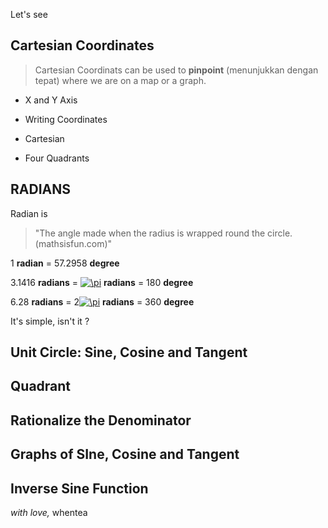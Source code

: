 Let's see

## Cartesian Coordinates

> Cartesian Coordinats can be used to **pinpoint** (menunjukkan dengan tepat) where we are on a map or a graph.

* X and Y Axis

* Writing Coordinates

* Cartesian

* Four Quadrants




## RADIANS

Radian is
> "The angle made when the radius is wrapped round the circle. (mathsisfun.com)"

1 **radian** = 57.2958 **degree**

3.1416 **radians** = <a href="https://www.codecogs.com/eqnedit.php?latex=\pi" target="_blank"><img src="https://latex.codecogs.com/gif.latex?\pi" title="\pi" /></a> **radians** = 180 **degree**

6.28 **radians** = 2<a href="https://www.codecogs.com/eqnedit.php?latex=\pi" target="_blank"><img src="https://latex.codecogs.com/gif.latex?\pi" title="\pi" /></a> **radians** = 360 **degree**

It's simple, isn't it ?



## Unit Circle: Sine, Cosine and Tangent

## Quadrant

## Rationalize the Denominator

## Graphs of SIne, Cosine and Tangent

## Inverse Sine Function


_with love,_ whentea
